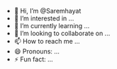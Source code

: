 - 👋 Hi, I’m @Saremhayat
- 👀 I’m interested in ...
- 🌱 I’m currently learning ...
- 💞️ I’m looking to collaborate on ...
- 📫 How to reach me ...
- 😄 Pronouns: ...
- ⚡ Fun fact: ...

<!---
Saremhayat/Saremhayat is a ✨ special ✨ repository because its `README.md` (this file) appears on your GitHub profile.
You can click the Preview link to take a look at your changes.
--->

